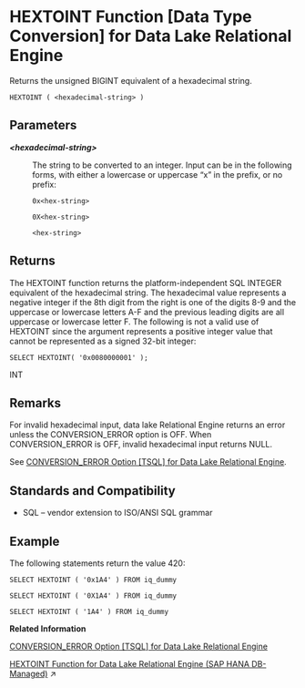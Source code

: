 <!-- loioa555d0f984f210158262871887ce5bc9 -->

# HEXTOINT Function \[Data Type Conversion\] for Data Lake Relational Engine

Returns the unsigned BIGINT equivalent of a hexadecimal string.



```
HEXTOINT ( <hexadecimal-string> )
```



<a name="loioa555d0f984f210158262871887ce5bc9__HEXTOINT_parm1"/>

## Parameters


<dl>
<dt><b>

*<hexadecimal-string\>*

</b></dt>
<dd>

The string to be converted to an integer. Input can be in the following forms, with either a lowercase or uppercase “x” in the prefix, or no prefix:

```
0x<hex-string>
```

```
0X<hex-string>
```

```
<hex-string>
```



</dd>
</dl>



<a name="loioa555d0f984f210158262871887ce5bc9__HEXTOINT_returns1"/>

## Returns

The HEXTOINT function returns the platform-independent SQL INTEGER equivalent of the hexadecimal string. The hexadecimal value represents a negative integer if the 8th digit from the right is one of the digits 8-9 and the uppercase or lowercase letters A-F and the previous leading digits are all uppercase or lowercase letter F. The following is not a valid use of HEXTOINT since the argument represents a positive integer value that cannot be represented as a signed 32-bit integer:

```
SELECT HEXTOINT( '0x0080000001' );
```

INT



<a name="loioa555d0f984f210158262871887ce5bc9__HEXTOINT_remarks1"/>

## Remarks

For invalid hexadecimal input, data lake Relational Engine returns an error unless the CONVERSION\_ERROR option is OFF. When CONVERSION\_ERROR is OFF, invalid hexadecimal input returns NULL.

See [CONVERSION\_ERROR Option \[TSQL\] for Data Lake Relational Engine](../090-database-options/conversion-error-option-tsql-for-data-lake-relational-engine-a63018a.md).



<a name="loioa555d0f984f210158262871887ce5bc9__HEXTOINT_standards1"/>

## Standards and Compatibility

-   SQL – vendor extension to ISO/ANSI SQL grammar



<a name="loioa555d0f984f210158262871887ce5bc9__HEXTOINT_example1"/>

## Example

The following statements return the value 420:

```
SELECT HEXTOINT ( '0x1A4' ) FROM iq_dummy
```

```
SELECT HEXTOINT ( '0X1A4' ) FROM iq_dummy
```

```
SELECT HEXTOINT ( '1A4' ) FROM iq_dummy
```

**Related Information**  


[CONVERSION\_ERROR Option \[TSQL\] for Data Lake Relational Engine](../090-database-options/conversion-error-option-tsql-for-data-lake-relational-engine-a63018a.md "Controls reporting of data type conversion failures on fetching information from the database.")

[HEXTOINT Function for Data Lake Relational Engine (SAP HANA DB-Managed)](https://help.sap.com/viewer/a898e08b84f21015969fa437e89860c8/2023_2_QRC/en-US/79e066782ff645e8b6014d4f4d1e0d9e.html "Returns the unsigned BIGINT equivalent of a hexadecimal string.") :arrow_upper_right:

